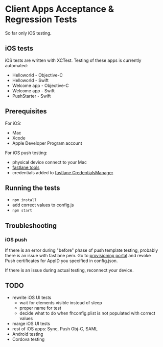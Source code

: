 # Client Apps Acceptance & Regression Tests

So far only iOS testing.

## iOS tests

iOS tests are written with XCTest. Testing of these apps is currently automated:
* Helloworld - Objective-C
* Helloworld - Swift
* Welcome app - Objective-C
* Welcome app - Swift
* PushStarter - Swift

## Prerequisites

For iOS:
* Mac
* Xcode
* Apple Developer Program account

For iOS push testing:
* physical device connect to your Mac
* [fastlane tools](https://github.com/fastlane/fastlane)
* credentials added to [fastlane CredentialsManager](https://github.com/fastlane/fastlane/tree/master/credentials_manager)

## Running the tests

* `npm install`
* add correct values to config.js
* `npm start`

## Troubleshooting

### iOS push

If there is an error during "before" phase of push template testing, probably there is an issue with fastlane pem. Go to [provisioning portal](https://developer.apple.com/account/overview.action) and revoke Push certificates for AppID you specified in config.json.

If there is an issue during actual testing, reconnect your device.

## TODO

* rewrite iOS UI tests
  * wait for elements visible instead of sleep
  * proper name for test
  * decide what to do when fhconfig.plist is not populated with correct values
* marge iOS UI tests
* rest of iOS apps: Sync, Push Obj-C, SAML
* Android testing
* Cordova testing
